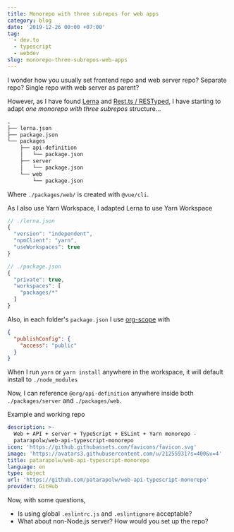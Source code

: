 ```yaml
---
title: Monorepo with three subrepos for web apps
category: blog
date: '2019-12-26 00:00 +07:00'
tag:
  - dev.to
  - typescript
  - webdev
slug: monorepo-three-subrepos-web-apps
---
```


I wonder how you usually set frontend repo and web server repo? Separate repo? Single repo with web server as parent?

However, as I have found [Lerna](https://lerna.js.org/) and [Rest.ts / RESTyped](https://github.com/hmil/rest.ts/wiki/Rest.ts-vs-RESTyped), I have starting to adapt *one monorepo with three subrepos* structure...

<!-- excerpt_separator -->

```txt
.
├── lerna.json
├── package.json
└── packages
    ├── api-definition
    │   └── package.json
    ├── server
    │   └── package.json
    └── web
        └── package.json
```

Where `./packages/web/` is created with `@vue/cli`.

As I also use Yarn Workspace, I adapted Lerna to use Yarn Workspace

```javascript
// ./lerna.json
{
  "version": "independent",
  "npmClient": "yarn",
  "useWorkspaces": true
}
```

```javascript
// ./package.json
{
  "private": true,
  "workspaces": [
    "packages/*"
  ]
}
```

Also, in each folder's `package.json` I use [org-scope](https://docs.npmjs.com/creating-and-publishing-scoped-public-packages) with

```json
{
  "publishConfig": {
    "access": "public"
  }
}
```

When I run `yarn` or `yarn install` anywhere in the workspace, it will default install to `./node_modules`

Now, I can reference `@org/api-definition` anywhere inside both `./packages/server` and `./packages/web`.

Example and working repo

```yaml link
description: >-
  Web + API + server + TypeScript + ESLint + Yarn monorepo -
  patarapolw/web-api-typescript-monorepo
icon: 'https://github.githubassets.com/favicons/favicon.svg'
image: 'https://avatars3.githubusercontent.com/u/21255931?s=400&v=4'
title: patarapolw/web-api-typescript-monorepo
language: en
type: object
url: 'https://github.com/patarapolw/web-api-typescript-monorepo'
provider: GitHub
```

Now, with some questions,

- Is using global `.eslintrc.js` and `.eslintignore` acceptable?
- What about non-Node.js server? How would you set up the repo?
